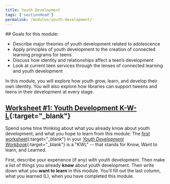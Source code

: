 ```yaml
---
title: Youth Development 
tags: ['sectionHead']
permalink: /modules/youth-development/
---
```

<div class="callout objectives" markdown="1"> 
## Goals for this module: 

* Describe major theories of youth development related to adolescence
* Apply principles of youth development to the creation of connected learning programs for teens 
* Discuss how identity and relationships affect a teen’s development
* Look at current teen services through the lenses of connected learning and youth development
</div>


In this module, you will explore how youth grow, learn, and develop their own identity. You will also explore how libraries can support tweens and teens in their development at every stage.  

<div class="callout activity" markdown="1">

## [Worksheet #1: Youth Development K-W-L](https://docs.google.com/document/d/1PZJ_VmpqentsoFv__xt5jRH5g8Ta0u4-2i3XAW4HuKU/edit#heading=h.5pf3n53wqrjk){:target="_blank"}

Spend some time thinking about what you already know about youth development, and what you hope to learn from this module. The [first worksheet](https://docs.google.com/document/d/1PZJ_VmpqentsoFv__xt5jRH5g8Ta0u4-2i3XAW4HuKU/edit#heading=h.5pf3n53wqrjk){:target="_blank"} in your [_Youth Development Workbook_](https://docs.google.com/document/d/1PZJ_VmpqentsoFv__xt5jRH5g8Ta0u4-2i3XAW4HuKU/){:target="_blank"} is a "KWL" -- that stands for Know, Want to learn, and Learned. 

First, describe your experience (if any) with youth development. Then make a list of things you already **know** about youth development. Then write down what you **want to learn** in this module. You’ll fill out the last column, what you learned (L), when you have completed this module.
</div>